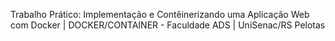 Trabalho Prático: Implementação e Contêinerizando uma Aplicação Web com Docker | DOCKER/CONTAINER - Faculdade ADS | UniSenac/RS Pelotas

